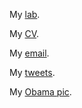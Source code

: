 My [lab](https://meclab.org).

My [CV](https://drive.google.com/file/d/1ij9w22ngco-nB_RXE6q5QZMTujVL0DFY/view?usp=sharing).

My [email](mailto:jbongard@uvm.edu).

My [tweets](https://twitter.com/DoctorJosh).

My [Obama pic](https://jbongard.github.io/img/2010_PECASE_HiRes.png}).
